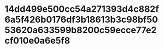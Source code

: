 # 14dd499e500cc54a271393d4c882f6a5f426b0176df3b18613b3c98bf5053620a633599b8200c59ecce77e2cf010e0a6e5f8